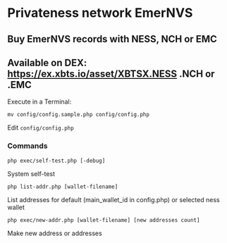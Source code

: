 # Privateness network EmerNVS 

## Buy EmerNVS records with NESS, NCH or EMC
## Available on DEX: https://ex.xbts.io/asset/XBTSX.NESS .NCH or .EMC

Execute in a Terminal:

`mv config/config.sample.php config/config.php`

Edit `config/config.php`

### Commands

`php exec/self-test.php [-debug]`

System self-test


`php list-addr.php [wallet-filename]`

List addresses for default (main_wallet_id in config.php) or selected ness wallet


`php exec/new-addr.php [wallet-filename] [new addresses count]`

Make new address or addresses
